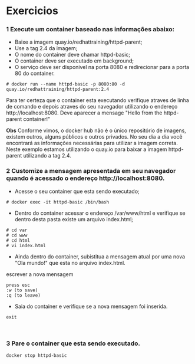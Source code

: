 # Exercicios

### 1 Execute um container baseado nas informações abaixo:
* Baixe a imagem quay.io/redhattraining/httpd-parent;
* Use a tag 2.4 da imagem;
* O nome do container deve chamar httpd-basic;
* O container deve ser executado em background;
* O serviço deve ser disponivel na porta 8080 e redirecionar para a porta 80 do container.

```
# docker run --name httpd-basic -p 8080:80 -d quay.io/redhattraining/httpd-parent:2.4
```

Para ter certeza que o container esta executando verifique atraves de linha de comando e depois atraves do seu navegador utilizando o endereço http://localhost:8080. Deve aparecer a mensage "Hello from the httpd-parent container!"

**Obs**
Conforme vimos, o docker hub não é o único repositório de imagens, existem outros, alguns públicos e outros privados. No seu dia a dia você encontrará as informações necessárias para utilizar a imagem correta. Neste exemplo estamos utilizando o quay.io para baixar a imagem httpd-parent utilizando a tag 2.4.
</br>

### 2 Customize a mensagem apresentada em seu navegador quando é acessado o endereço http://localhost:8080.

* Acesse o seu container que esta sendo executado;

```
# docker exec -it httpd-basic /bin/bash
```

* Dentro do container acessar o endereço /var/www/html e verifique se dentro desta pasta existe um arquivo index.html;

```
# cd var
# cd www
# cd html
# vi index.html
```

* Ainda dentro do container, subistitua a mensagem atual por uma nova "Ola mundo!" que esta no arquivo index.html.

escrever a nova mensagem
```
press esc
:w (to save)
:q (to leave)
```

* Saia do container e verifique se a nova mensagem foi inserida.

```
exit
```
</br>

### 3 Pare o container que esta sendo executado.

```
docker stop httpd-basic
```